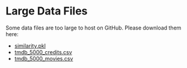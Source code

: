 # Large Data Files

Some data files are too large to host on GitHub. Please download them here:

- [similarity.pkl]((https://drive.google.com/file/d/1R1D7woHWIVK1HB97iHzW_41YL7Xf1pls/view?usp=drive_link))
- [tmdb_5000_credits.csv]((https://drive.google.com/file/d/1r74j5yeJ_6LtYPQZuG7O4mbeqhOVKlu5/view?usp=drive_link))
- [tmdb_5000_movies.csv]((https://drive.google.com/file/d/1RNDYrO7rCZzEdObivk8cMxkoAG9FL1NK/view?usp=drive_link))
